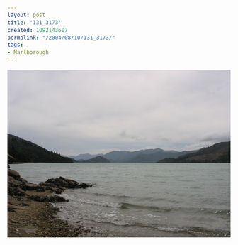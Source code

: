 ```yaml
---
layout: post
title: '131_3173'
created: 1092143607
permalink: "/2004/08/10/131_3173/"
tags:
- Marlborough
---
```


<img src="/image/images/131_3173-1125.jpg"/>

